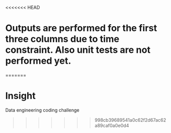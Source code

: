 <<<<<<< HEAD
# Outputs are performed for the first three columns due to time constraint. Also unit tests are not performed yet.
=======
# Insight
Data engineering coding challenge
>>>>>>> 998cb39689541a0c62f2d67ac62a89caf0a0e0d4
